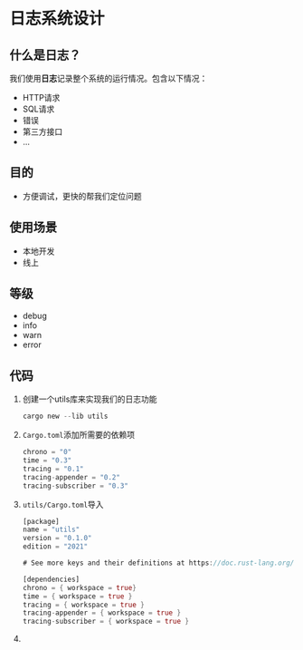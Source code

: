 # 日志系统设计

## 什么是日志？

我们使用**日志**记录整个系统的运行情况。包含以下情况：

+ HTTP请求
+ SQL请求
+ 错误
+ 第三方接口
+ ...



## 目的

+ 方便调试，更快的帮我们定位问题



## 使用场景

+ 本地开发
+ 线上



## 等级

+ debug
+ info
+ warn
+ error



## 代码

1. 创建一个utils库来实现我们的日志功能

   ```rust
   cargo new --lib utils
   ```

2. `Cargo.toml`添加所需要的依赖项

   ```rust
   chrono = "0"
   time = "0.3"
   tracing = "0.1"
   tracing-appender = "0.2"
   tracing-subscriber = "0.3"
   ```

3. `utils/Cargo.toml`导入

   ```rust
   [package]
   name = "utils"
   version = "0.1.0"
   edition = "2021"
   
   # See more keys and their definitions at https://doc.rust-lang.org/cargo/reference/manifest.html
   
   [dependencies]
   chrono = { workspace = true}
   time = { workspace = true }
   tracing = { workspace = true }
   tracing-appender = { workspace = true }
   tracing-subscriber = { workspace = true }
   ```

4. 